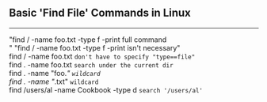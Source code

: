 
## Basic 'Find File' Commands in Linux
--------------------------
"find / -name foo.txt -type f -print             full command </br>"
"find / -name foo.txt -type f                    -print isn't necessary" </br>
find / -name foo.txt                            `don't have to specify "type==file"` </br>
find . -name foo.txt                            `search under the current dir` </br>
find . -name "foo.*"                            `wildcard` </br>
find . -name "*.txt"                            `wildcard` </br>
find /users/al -name Cookbook -type d           `search '/users/al'` </br>
